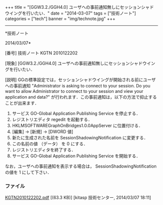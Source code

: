 ﻿+++
title = "[GGW3.2./GGH4.0] ユーザへの事前通知無しにセッションシャドウイングを行いたい．"
date = "2014-03-07"
tags = ["技術ノート"]
categories = ["tech"]
banner = "img/technote.jpg"
+++

-----------------------------------------------------------------------------------------------------------------------------

*技術ノート

2014/03/07*


[番号]
技術ノート KGTN 2010122202

[現象]
[GGW3.2./GGH4.0]
ユーザへの事前通知無しにセッションシャドウイングを行いたい．

[説明]
GGの標準設定では，セッションシャドウイングが開始される前にユーザへの事前通知
"Administrator is asking to connect to your session. Do you want to
allow Administrator to connect to your session and view your application
and data?"
が行われます．この事前通知は，以下の方法で抑止することが出来ます．

1) サービス GO-Global Application Publishing Service を停止する．
2) レジストリエディタ regedit を起動する．
3) HKLMSOFTWAREGraphOnBridges1.0.0AppServer に位置付ける．
4) [編集] → [新規] → [DWORD 値]
5) 新たに生成された名前を SessionShadowingNotification に変更する．
6) この名前の値 （データ） を 0 にする．
7) レジストリエディタを終了する．
8) サービス GO-Global Application Publishing Service を開始する．

なお，ユーザへの事前通知を表示する場合は， SessionShadowingNotification
の値を 1 にして下さい．


### ファイル

 
 


[KGTN2010122202.pdf](http://techreport.kitasp.net/attachments/download/1604/KGTN2010122202.pdf)
 [(63.3 KB)] [kitasp 技術センター, 2014/03/07
18:11]


 


 

